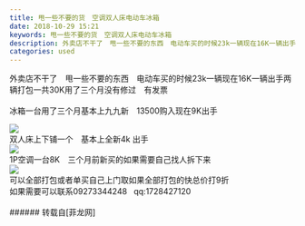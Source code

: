```yaml
---
title: 甩一些不要的货　空调双人床电动车冰箱
date: 2018-10-29 15:21
keywords: 甩一些不要的货　空调双人床电动车冰箱
description: 外卖店不干了　甩一些不要的东西　电动车买的时候23k一辆现在16K一辆出手两辆打包一共30K用了三个月没有修过　有发票冰箱一台用了三个月基本上九九新　13500购入现在9K出手　双人床上下铺一个　基本上全新4k 出手1P空调一台8K　三个月前新买的如果需要自己找人拆下来可以全部打包或者单买自己上门取如果全部打包的快总价打9折如果需要可以联系09273344248   qq:1728427120
categories: used
---
```

<td class="t_f" id="postmessage_2184731">

外卖店不干了　甩一些不要的东西　电动车买的时候23k一辆现在16K一辆出手两辆打包一共30K用了三个月没有修过　有发票<br/>
<br/>
冰箱一台用了三个月基本上九九新　13500购入现在9K出手　<br/>

<img aid="976874" data-cf-modified-3a4d090dfa2589934073bd9b-="" file="data/attachment/forum/201810/29/151653nmlgiw2292vi2xm2.jpg.thumb.jpg" id="aimg_976874" inpost="1" onclick="" onmouseover="" src="http://www.flw.ph/data/attachment/forum/201810/29/151653nmlgiw2292vi2xm2.jpg" style="cursor:pointer" zoomfile="data/attachment/forum/201810/29/151653nmlgiw2292vi2xm2.jpg"/>


<br/>
双人床上下铺一个　基本上全新4k 出手<br/>

<img aid="976877" data-cf-modified-3a4d090dfa2589934073bd9b-="" file="data/attachment/forum/201810/29/151739ctefcer1rrpnw6fn.jpg.thumb.jpg" id="aimg_976877" inpost="1" onclick="" onmouseover="" src="http://www.flw.ph/data/attachment/forum/201810/29/151739ctefcer1rrpnw6fn.jpg" style="cursor:pointer" zoomfile="data/attachment/forum/201810/29/151739ctefcer1rrpnw6fn.jpg"/>


<br/>
1P空调一台8K　三个月前新买的如果需要自己找人拆下来<br/>

<img aid="976878" data-cf-modified-3a4d090dfa2589934073bd9b-="" file="data/attachment/forum/201810/29/151850cyj4v9o40d6y694d.jpg.thumb.jpg" id="aimg_976878" inpost="1" onclick="" onmouseover="" src="http://www.flw.ph/data/attachment/forum/201810/29/151850cyj4v9o40d6y694d.jpg" style="cursor:pointer" zoomfile="data/attachment/forum/201810/29/151850cyj4v9o40d6y694d.jpg"/>


<br/>
可以全部打包或者单买自己上门取如果全部打包的快总价打9折<br/>
如果需要可以联系09273344248   qq:1728427120<br/>
<br/>
</td>
###### 转载自[菲龙网]